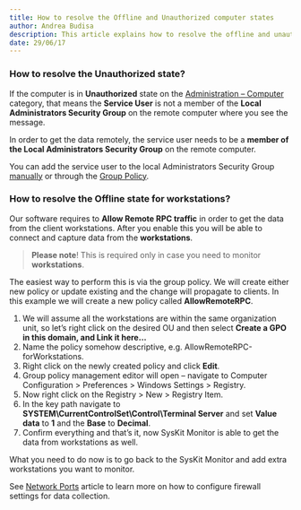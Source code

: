```yaml
---
title: How to resolve the Offline and Unauthorized computer states
author: Andrea Budisa
description: This article explains how to resolve the offline and unauthorized computer states shown in SysKit Monitor. 
date: 29/06/17
---
```

### How to resolve the Unauthorized state?

If the computer is in __Unauthorized__ state on the [Administration – Computer](#internal/get-to-know-syskit-monitor/administration/servers-and-groups) category, that means the __Service User__ is not a member of the __Local Administrators Security Group__ on the remote computer where you see the message.

In order to get the data remotely, the service user needs to be a __member of the Local Administrators Security Group__ on the remote computer.

You can add the service user to the local Administrators Security Group [manually](#internal/how-to/service-accounts/add-service-user-manually) or through the [Group Policy](#internal/how-to/service-accounts/add-service-user-group-policy).

### How to resolve the Offline state for workstations?

Our software requires to __Allow Remote RPC traffic__ in order to get the data from the client workstations. After you enable this you will be able to connect and capture data from the __workstations__.

> __Please note__! This is required only in case you need to monitor __workstations__.
 
The easiest way to perform this is via the group policy. We will create either new policy or update existing and the change will propagate to clients. In this example we will create a new policy called __AllowRemoteRPC__.

1. We will assume all the workstations are within the same organization unit, so let’s right click on the desired OU and then select __Create a GPO in this domain, and Link it here…__
2. Name the policy somehow descriptive, e.g. AllowRemoteRPC-forWorkstations.
3. Right click on the newly created policy and click __Edit__.
4. Group policy management editor will open – navigate to Computer Configuration > Preferences > Windows Settings > Registry.
5. Now right click on the Registry > New > Registry Item.
6. In the key path navigate to __SYSTEM\CurrentControlSet\Control\Terminal Server__ and set __Value data__ to __1__ and the __Base__ to __Decimal__.
7. Confirm everything and that’s it, now SysKit Monitor is able to get the data from workstations as well.

What you need to do now is to go back to the SysKit Monitor and add extra workstations you want to monitor.

See [Network Ports](#internal/troubleshooting/network-ports) article to learn more on how to configure firewall settings for data collection.
